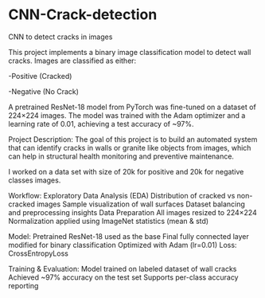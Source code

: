 # CNN-Crack-detection
CNN to detect cracks in images

This project implements a binary image classification model to detect wall cracks.
Images are classified as either:

-Positive (Cracked)

-Negative (No Crack)

A pretrained ResNet-18 model from PyTorch was fine-tuned on a dataset of 224×224 images.
The model was trained with the Adam optimizer and a learning rate of 0.01, achieving a test accuracy of ~97%.

Project Description:
The goal of this project is to build an automated system that can identify cracks in walls or granite like objects from images, which can help in structural health monitoring and preventive maintenance.

I worked on a data set with size of 20k for positive and 20k for negative classes images.

Workflow:
Exploratory Data Analysis (EDA)
Distribution of cracked vs non-cracked images
Sample visualization of wall surfaces
Dataset balancing and preprocessing insights
Data Preparation
All images resized to 224×224
Normalization applied using ImageNet statistics (mean & std)


Model:
Pretrained ResNet-18 used as the base
Final fully connected layer modified for binary classification
Optimized with Adam (lr=0.01)
Loss: CrossEntropyLoss

Training & Evaluation:
Model trained on labeled dataset of wall cracks
Achieved ~97% accuracy on the test set
Supports per-class accuracy reporting
